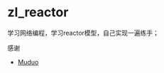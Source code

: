 zl_reactor
==========

学习网络编程，学习reactor模型，自己实现一遍练手；

感谢

* [Muduo](https://github.com/chenshuo/muduo) 
